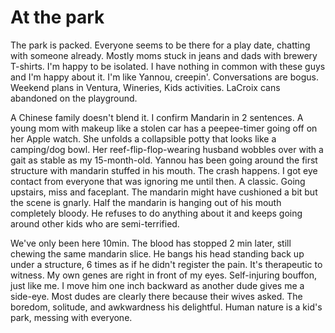 # At the park

The park is packed. Everyone seems to be there for a play date, chatting with someone already. Mostly moms stuck in jeans and dads with brewery T-shirts. I'm happy to be isolated. I have nothing in common with these guys and I'm happy about it. I'm like Yannou, creepin'. Conversations are bogus. Weekend plans in Ventura, Wineries, Kids activities. LaCroix cans abandoned on the playground. 

A Chinese family doesn't blend it. I confirm Mandarin in 2 sentences. A young mom with makeup like a stolen car has a peepee-timer going off on her Apple watch. She unfolds a collapsible potty that looks like a camping/dog bowl. Her reef-flip-flop-wearing husband wobbles over with a gait as stable as my 15-month-old. Yannou has been going around the first structure with mandarin stuffed in his mouth. The crash happens. I got eye contact from everyone that was ignoring me until then. A classic. Going upstairs, miss and faceplant. The mandarin might have cushioned a bit but the scene is gnarly. Half the mandarin is hanging out of his mouth completely bloody. He refuses to do anything about it and keeps going around other kids who are semi-terrified. 

We've only been here 10min. The blood has stopped 2 min later, still chewing the same mandarin slice. He bangs his head standing back up under a structure, 6 times as if he didn't register the pain. It's therapeutic to witness. My own genes are right in front of my eyes. Self-injuring bouffon, just like me. I move him one inch backward as another dude gives me a side-eye. Most dudes are clearly there because their wives asked. The boredom, solitude, and awkwardness his delightful. Human nature is a kid's park, messing with everyone. 